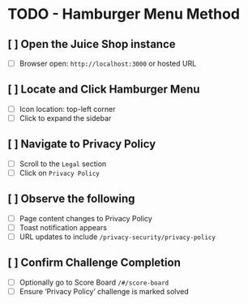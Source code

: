 # TODO - Hamburger Menu Method

## [ ] Open the Juice Shop instance
- [ ] Browser open: `http://localhost:3000` or hosted URL

## [ ] Locate and Click Hamburger Menu
- [ ] Icon location: top-left corner
- [ ] Click to expand the sidebar

## [ ] Navigate to Privacy Policy
- [ ] Scroll to the `Legal` section
- [ ] Click on `Privacy Policy`

## [ ] Observe the following
- [ ] Page content changes to Privacy Policy
- [ ] Toast notification appears
- [ ] URL updates to include `/privacy-security/privacy-policy`

## [ ] Confirm Challenge Completion
- [ ] Optionally go to Score Board `/#/score-board`
- [ ] Ensure ‘Privacy Policy’ challenge is marked solved

